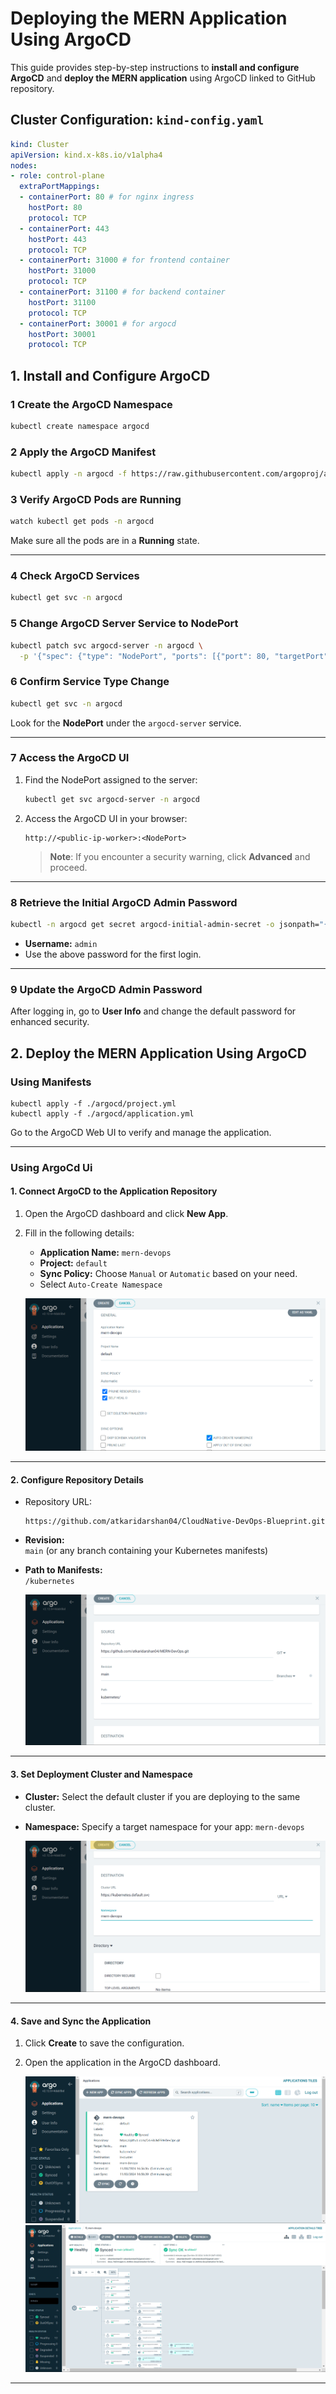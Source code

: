 # **Deploying the MERN Application Using ArgoCD**  

This guide provides step-by-step instructions to **install and configure ArgoCD** and **deploy the MERN application** using ArgoCD linked to GitHub repository.

## Cluster Configuration: `kind-config.yaml`

```yaml
kind: Cluster
apiVersion: kind.x-k8s.io/v1alpha4
nodes:
- role: control-plane
  extraPortMappings:
  - containerPort: 80 # for nginx ingress
    hostPort: 80
    protocol: TCP
  - containerPort: 443
    hostPort: 443
    protocol: TCP
  - containerPort: 31000 # for frontend container 
    hostPort: 31000
    protocol: TCP
  - containerPort: 31100 # for backend container
    hostPort: 31100
    protocol: TCP
  - containerPort: 30001 # for argocd
    hostPort: 30001
    protocol: TCP
```

## **1. Install and Configure ArgoCD**

### **1 Create the ArgoCD Namespace**
```bash
kubectl create namespace argocd
```

### **2 Apply the ArgoCD Manifest**
```bash
kubectl apply -n argocd -f https://raw.githubusercontent.com/argoproj/argo-cd/stable/manifests/install.yaml
```

### **3 Verify ArgoCD Pods are Running**
```bash
watch kubectl get pods -n argocd
```
Make sure all the pods are in a **Running** state.

---

### **4 Check ArgoCD Services**
```bash
kubectl get svc -n argocd
```

### **5 Change ArgoCD Server Service to NodePort**
```bash
kubectl patch svc argocd-server -n argocd \
  -p '{"spec": {"type": "NodePort", "ports": [{"port": 80, "targetPort": 8080, "nodePort": 30001}]}}'
```

<!-- Configure the nodePort `30001`
```bash
kubectl patch edit argocd-server -n argocd 
```

![argocd](./assets/argocd.png) -->

### **6 Confirm Service Type Change**
```bash
kubectl get svc -n argocd
```
Look for the **NodePort** under the `argocd-server` service.

---

### **7 Access the ArgoCD UI**
1. Find the NodePort assigned to the server:
   ```bash
   kubectl get svc argocd-server -n argocd
   ```
2. Access the ArgoCD UI in your browser:
   ```
   http://<public-ip-worker>:<NodePort>
   ```
   > **Note**: If you encounter a security warning, click **Advanced** and proceed.

---

### **8 Retrieve the Initial ArgoCD Admin Password**
```bash
kubectl -n argocd get secret argocd-initial-admin-secret -o jsonpath="{.data.password}" | base64 -d; echo
```
- **Username:** `admin`  
- Use the above password for the first login.

---

### **9 Update the ArgoCD Admin Password**
After logging in, go to **User Info** and change the default password for enhanced security.


## **2. Deploy the MERN Application Using ArgoCD**

### Using Manifests

```
kubectl apply -f ./argocd/project.yml
kubectl apply -f ./argocd/application.yml
```

Go to the ArgoCD Web UI to verify and manage the application.

---

### Using ArgoCd Ui

#### 1. Connect ArgoCD to the Application Repository
1. Open the ArgoCD dashboard and click **New App**.
2. Fill in the following details:
   - **Application Name:** `mern-devops`  
   - **Project:** `default`  
   - **Sync Policy:** Choose `Manual` or `Automatic` based on your need.
   - Select `Auto-Create Namespace`

   ![argocd-1](./assets/argocd-1.png)

---

#### 2. Configure Repository Details
- Repository URL:  
  ```
  https://github.com/atkaridarshan04/CloudNative-DevOps-Blueprint.git
  ```
- **Revision:**  
  `main` (or any branch containing your Kubernetes manifests)  
- **Path to Manifests:**  
  `/kubernetes` 

  ![argocd-2](./assets/argocd-2.png)

---

#### 3. Set Deployment Cluster and Namespace
- **Cluster:** Select the default cluster if you are deploying to the same cluster.  
- **Namespace:** Specify a target namespace for your app: `mern-devops`

   ![argocd-3](./assets/argocd-3.png)

---

#### 4. Save and Sync the Application
1. Click **Create** to save the configuration.
2. Open the application in the ArgoCD dashboard.

   ![argocd-4](./assets/argocd-4.png)
   ![argocd-5](./assets/argocd-5.png)

---